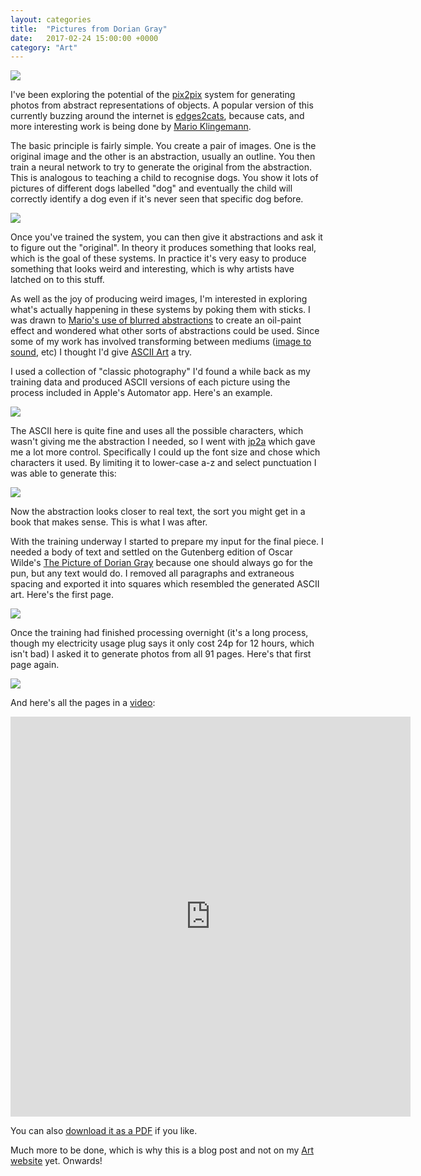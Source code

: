 ```yaml
---
layout: categories
title:  "Pictures from Dorian Gray"
date:   2017-02-24 15:00:00 +0000
category: "Art"
---
```


![](/images/Pictures_From_Dorian_Gray_6.jpg)

I've been exploring the potential of the [pix2pix](https://github.com/phillipi/pix2pix) system for generating photos from abstract representations of objects. A popular version of this currently buzzing around the internet is [edges2cats](http://affinelayer.com/pixsrv/index.html), because cats, and more interesting work is being done by [Mario Klingemann](http://mario-klingemann.tumblr.com).

The basic principle is fairly simple. You create a pair of images. One is the original image and the other is an abstraction, usually an outline. You then train a neural network to try to generate the original from the abstraction. This is analogous to teaching a child to recognise dogs. You show it lots of pictures of different dogs labelled "dog" and eventually the child will correctly identify a dog even if it's never seen that specific dog before.

[![](/images/pix2pixexamples.jpg)](https://github.com/phillipi/pix2pix)

Once you've trained the system, you can then give it abstractions and ask it to figure out the "original". In theory it produces something that looks real, which is the goal of these systems. In practice it's very easy to produce something that looks weird and interesting, which is why artists have latched on to this stuff. 

As well as the joy of producing weird images, I'm interested in exploring what's actually happening in these systems by poking them with sticks. I was drawn to [Mario's use of blurred abstractions](http://mario-klingemann.tumblr.com/post/157270869090/yhancik-mario-klingemann-trained-pix2pix-with) to create an oil-paint effect and wondered what other sorts of abstractions could be used. Since some of my work has involved transforming between mediums ([image to sound](http://art.peteashton.com/live-sonification-photography/), etc) I thought I'd give [ASCII Art](https://en.wikipedia.org/wiki/ASCII_art) a try. 

I used a collection of "classic photography" I'd found a while back as my training data and produced ASCII versions of each picture using the process included in Apple's Automator app. Here's an example. 

![](/images/training-1-photo-0003.jpg)

The ASCII here is quite fine and uses all the possible characters, which wasn't giving me the abstraction I needed, so I went with [jp2a](https://csl.name/jp2a/) which gave me a lot more control. Specifically I could up the font size and chose which characters it used. By limiting it to lower-case a-z and select punctuation I was able to generate this:

![](/images/training-2-photo-0003.jpg)

Now the abstraction looks closer to real text, the sort you might get in a book that makes sense. This is what I was after. 

With the training underway I started to prepare my input for the final piece. I needed a body of text and settled on the Gutenberg edition of Oscar Wilde's [The Picture of Dorian Gray](http://www.gutenberg.org/ebooks/4078) because one should always go for the pun, but any text would do. I removed all paragraphs and extraneous spacing and exported it into squares which resembled the generated ASCII art. Here's the first page. 

![](/images/dorian_sq_01.jpg)

Once the training had finished processing overnight (it's a long process, though my electricity usage plug says it only cost 24p for 12 hours, which isn't bad) I asked it to generate photos from all 91 pages. Here's that first page again. 

![](/images/dorian_sq_01-after.jpg)

And here's all the pages in a [video](https://vimeo.com/205563393):

<iframe src="https://player.vimeo.com/video/205563393?loop=1&title=0&byline=0&portrait=0" width="640" height="640" frameborder="0" webkitallowfullscreen mozallowfullscreen allowfullscreen></iframe>

You can also [download it as a PDF](/images/Pictures_From_Dorian_Gray.pdf) if you like. 

Much more to be done, which is why this is a blog post and not on my [Art website](http://art.peteashton.com) yet. Onwards! 
